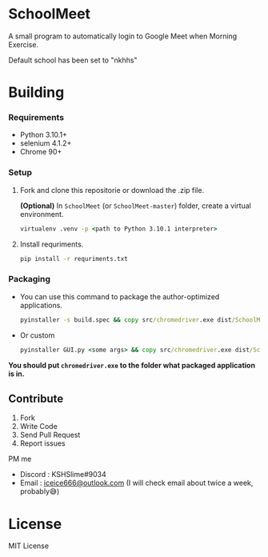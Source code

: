 # SchoolMeet

A small program to automatically login to Google Meet when Morning Exercise.

Default school has been set to "nkhhs"

# Building

### Requirements

* Python 3.10.1+
* selenium 4.1.2+
* Chrome 90+

### Setup

1. Fork and clone this repositorie or download the .zip file.

    **(Optional)** In `SchoolMeet` (or `SchoolMeet-master`) folder, create a virtual environment.

    ```bat
    virtualenv .venv -p <path to Python 3.10.1 interpreter>
    ```

2. Install requriments.

    ```bat
    pip install -r requriments.txt
    ```

### Packaging

* You can use this command to package the author-optimized applications.

    ```bat
    pyinstaller -s build.spec && copy src/chromedriver.exe dist/SchoolMeet
    ```

* Or custom

    ```bat
    pyinstaller GUI.py <some args> && copy src/chromedriver.exe dist/SchoolMeet
    ```

**You should put `chromedriver.exe` to the folder what packaged application is in.**

## Contribute

1. Fork
2. Write Code
3. Send Pull Request
4. Report issues

PM me

* Discord : KSHSlime#9034
* Email : iceice666@outlook.com (I will check email about twice a week, probably😅)

# License

MIT License
